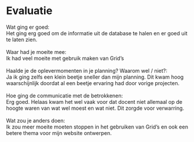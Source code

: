 # Evaluatie

Wat ging er goed:<br>
Het ging erg goed om de informatie uit de database te halen en er goed uit te laten zien.
<br><br>
Waar had je moeite mee:<br>
Ik had veel moeite met gebruik maken van Grid’s
<br><br>
Haalde je de oplevermomenten in je planning? Waarom wel / niet?:<br>
Ja ik ging zelfs een klein beetje sneller dan mijn planning. Dit kwam hoog waarschijnlijk doordat al een beetje ervaring had door vorige projecten.
<br><br>
Hoe ging de communicatie met de betrokkenen:<br>
Erg goed. Helaas kwam het wel vaak voor dat docent niet allemaal op de hoogte waren van wat wel moest en wat niet. Dit zorgde voor verwarring.
<br><br>
Wat zou je anders doen:<br>
Ik zou meer moeite moeten stoppen in het gebruiken van Grid’s en ook een betere thema voor mijn website ontwerpen.

